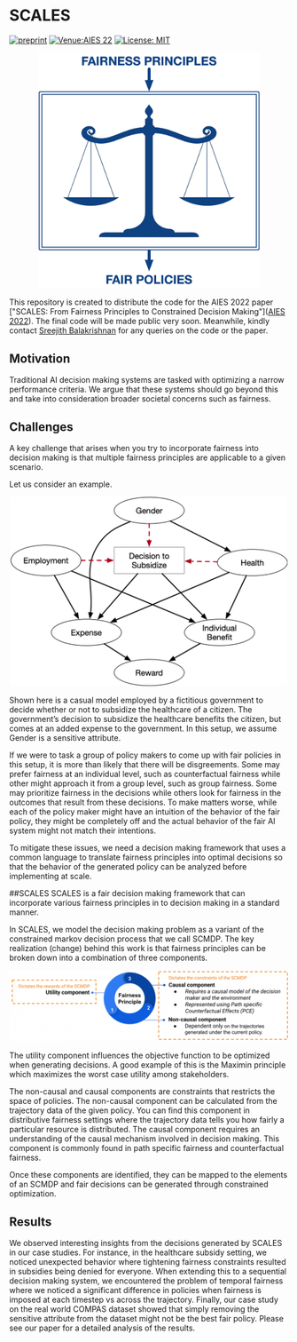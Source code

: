 # SCALES
[![preprint](https://img.shields.io/static/v1?label=arXiv&message=1909.07425&color=B31B1B)](https://arxiv.org/abs/2209.10860)
[![Venue:AIES 22](https://img.shields.io/badge/venue-AIES%2022-blue)](https://dl.acm.org/doi/10.1145/3514094.3534190)
[![License: MIT](https://img.shields.io/badge/License-MIT-yellow.svg)](https://opensource.org/licenses/MIT)

<p align="center">
  <img src="./imgs/blue_scales.png" width="400">
</p>

This repository is created to distribute the code for the AIES 2022 paper ["SCALES: From Fairness Principles to Constrained Decision Making"]([AIES 2022](https://dl.acm.org/doi/10.1145/3514094.3534190)). The final code will be made public very soon. Meanwhile, kindly contact [Sreejith Balakrishnan](mailto:sreejith@comp.nus.edu.sg) for any queries on the code or the paper. 

## Motivation
Traditional AI decision making systems are tasked with optimizing a narrow performance criteria. We argue that these systems should go beyond this and take into consideration broader societal concerns such as fairness.

## Challenges
A key challenge that arises when you try to incorporate fairness into decision making is that multiple fairness principles are applicable to a given scenario.

Let us consider an example. 
<p align="center">
  <img src="./imgs/causal_model_curvy.png" width="500">
</p>

Shown here is a casual model employed by a fictitious government to decide whether or not to subsidize the healthcare of a citizen. The government’s decision to subsidize the healthcare benefits the citizen, but comes at an added expense to the government. In this setup, we assume Gender is a sensitive attribute.

If we were to task a group of policy makers to come up with fair policies in this setup, it is more than likely that there will be disgreements. Some may prefer fairness at an individual level, such as counterfactual fairness while other might approach it from a group level, such as group fairness. Some may prioritize fairness in the decisions while others look for fairness in the outcomes that result from these decisions. To make matters worse, while each of the policy maker might have an intuition of the behavior of the fair policy, they might be completely off and the actual behavior of the fair AI system might not match their intentions. 

To mitigate these issues, we need a decision making framework that uses a common language to translate fairness principles into optimal decisions so that the behavior of the generated policy can be analyzed before implementing at scale.

##SCALES
SCALES is a fair decision making framework that can incorporate various fairness principles in to decision making in a standard manner. 

In SCALES, we model the decision making problem as a variant of the constrained markov decision process that we call SCMDP. The key realization (change) behind this work is that fairness principles can be broken down into a combination of three components. 

<p align="center">
  <img src="./imgs/components.png" width="1000">
</p>

The utility component influences the objective function to be optimized when generating decisions. A good example of this is the Maximin principle which maximizes the worst case utility among stakeholders. 

The non-causal and causal components are constraints that restricts the space of policies. The non-causal component can be calculated from the trajectory data of the given policy. You can find this component in distributive fairness settings where the trajectory data tells you how fairly a particular resource is distributed. The causal component requires an understanding of the causal mechanism involved in decision making. This component is commonly found in path specific fairness and counterfactual fairness. 

Once these components are identified, they can be mapped to the elements of an SCMDP and fair decisions can be generated through constrained optimization. 

## Results
We observed interesting insights from the decisions generated by SCALES in our case studies. For instance, in the healthcare subsidy setting, we noticed unexpected behavior where tightening fairness constraints resulted in subsidies being denied for everyone.  When extending this to a sequential decision making system, we encountered the problem of temporal fairness where we noticed a significant difference in policies when fairness is imposed at each timestep vs across the trajectory. Finally, our case study on the real world COMPAS dataset showed that simply removing the sensitive attribute from the dataset might not be the best fair policy. Please see our paper for a detailed analysis of the results.
